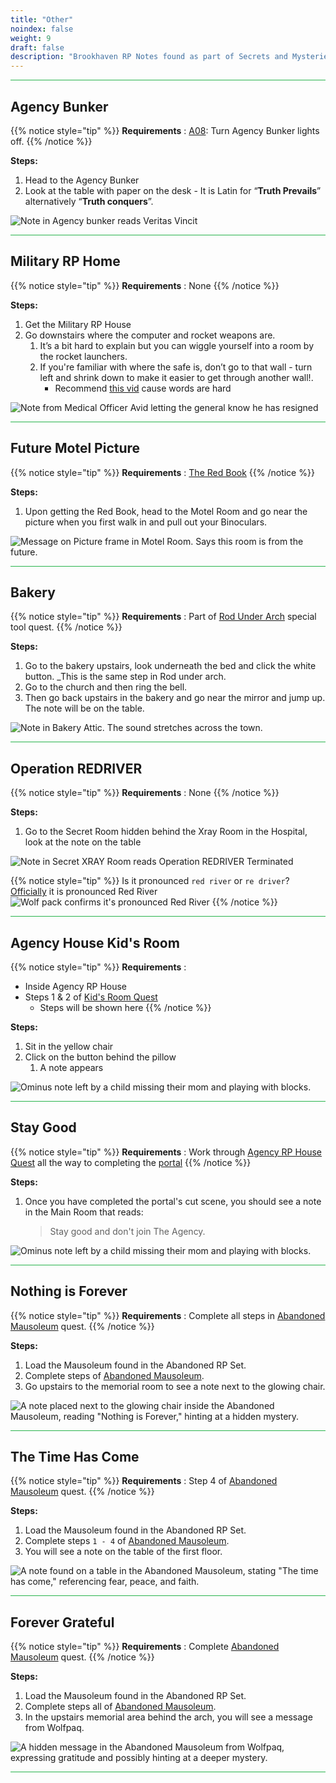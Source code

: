 ```yaml
---
title: "Other"
noindex: false
weight: 9
draft: false
description: "Brookhaven RP Notes found as part of Secrets and Mysteries. These Notes are not signed or only one note from the signer to appear. Picture of note provided."
---
```



<hr style="background-color: #28b44c" size=8>

## Agency Bunker

{{% notice style="tip" %}}
**Requirements** : [A08](/casebook/light_panel/#a08): Turn Agency Bunker lights off.
{{% /notice %}}

**Steps:**

1. Head to the Agency Bunker
2. Look at the table with paper on the desk - It is Latin for “**Truth Prevails**” alternatively “**Truth conquers**”.

![Note in Agency bunker reads Veritas Vincit](/images/bh/other_agency_bunker_note.jpg) 

<hr style="background-color: #28b44c" size=8>

## Military RP Home

{{% notice style="tip" %}}
**Requirements** : None
{{% /notice %}}

**Steps:**

1. Get the Military RP House
2. Go downstairs where the computer and rocket weapons are.
	1. It’s a bit hard to explain but you can wiggle yourself into a room by the rocket launchers.
	2. If you're familiar with where the safe is, don’t go to that wall - turn left and shrink down to make it easier to get through another wall!. 
		- Recommend [this vid](https://www.youtube.com/watch?v=IVYdl_jo6jg&t) cause words are hard

![Note from Medical Officer Avid letting the general know he has resigned](/images/bh/other_military_rp_note.png) 

<hr style="background-color: #28b44c" size=8>

## Future Motel Picture

{{% notice style="tip" %}}
**Requirements** : [The Red Book](/lore/special_tools/the_red_book)
{{% /notice %}}

**Steps:**

1. Upon getting the Red Book, head to the Motel Room and go near the picture when you first walk in and pull out your Binoculars.

![Message on Picture frame in Motel Room. Says this room is from the future.](/images/bh/other_future_hotel_picture_frame_note.jpg) 

<hr style="background-color: #28b44c" size=8>

## Bakery

{{% notice style="tip" %}}
**Requirements** : Part of [Rod Under Arch](/lore/special_tools/rod_under_arch) special tool quest.
{{% /notice %}}

**Steps:**

1. Go to the bakery upstairs, look underneath the bed and click the white button. _This is the same step in Rod under arch. 
2. Go to the church and then ring the bell. 
3. Then go back upstairs in the bakery and go near the mirror and jump up. The note will be on the table. 

![Note in Bakery Attic. The sound stretches across the town.](/images/bh/other_bakery_note.jpg) 

<hr style="background-color: #28b44c" size=8>

## Operation REDRIVER

{{% notice style="tip" %}}
**Requirements** : None
{{% /notice %}}

**Steps:**

1. Go to the Secret Room hidden behind the Xray Room in the Hospital, look at the note on the table

![Note in Secret XRAY Room reads Operation REDRIVER Terminated](/images/bh/operation_red_river_note.jpg) 

{{% notice style="tip" %}}
Is it pronounced `red river` or `re driver`?
[Officially](https://discord.com/channels/482308357248647177/870010373976236052/1105193056317218856) it is pronounced Red River
![Wolf pack confirms it's pronounced Red River](/images/bh/wolf_confirmed_red_river.jpg)
{{% /notice %}}

<hr style="background-color: #28b44c" size=8>

## Agency House Kid's Room

{{% notice style="tip" %}}
**Requirements** : 
- Inside Agency RP House
- Steps 1 & 2 of [Kid's Room Quest](lore/quests/agency_coffin_portal/kids_room/#steps)
	- Steps will be shown here
{{% /notice %}}

**Steps:**

1. Sit in the yellow chair
1. Click on the button behind the pillow
	1. A note appears

![Ominus note left by a child missing their mom and playing with blocks.](/images/agency_coffin_portal_quest/kids_room_note_from_child_croped.png)

<hr style="background-color: #28b44c" size=8>

## Stay Good

{{% notice style="tip" %}}
**Requirements** : Work through [Agency RP House Quest](/lore/quests/agency_coffin_portal/getting_started/) all the way to completing the [portal](/lore/quests/agency_coffin_portal/portal/)
{{% /notice %}}

**Steps:**

1. Once you have completed the portal's cut scene, you should see a note in the Main Room that reads: 
	> Stay good and don't join The Agency.

![Ominus note left by a child missing their mom and playing with blocks.](/images/agency_coffin_portal_quest/agency_dungeon_final_message_stay_good.webp?height=200px)

<hr style="background-color: #28b44c" size=8>

## Nothing is Forever

{{% notice style="tip" %}}
**Requirements** : Complete all steps in [Abandoned Mausoleum](/lore/quests/abandoned_mausoleum/) quest.
{{% /notice %}}

**Steps:**
1. Load the Mausoleum found in the Abandoned RP Set. 
2. Complete steps of [Abandoned Mausoleum](/lore/quests/abandoned_mausoleum/).
3. Go upstairs to the memorial room to see a note next to the glowing chair.

![A note placed next to the glowing chair inside the Abandoned Mausoleum, reading "Nothing is Forever," hinting at a hidden mystery.](/images/abandoned_mausoleum/mausoleum_note_by_glowing_chair.webp?width=200px) 



<hr style="background-color: #28b44c" size=8>

## The Time Has Come

{{% notice style="tip" %}}
**Requirements** : Step 4 of [Abandoned Mausoleum](/lore/quests/abandoned_mausoleum/) quest.
{{% /notice %}}

**Steps:**
1. Load the Mausoleum found in the Abandoned RP Set. 
2. Complete steps `1 - 4` of [Abandoned Mausoleum](/lore/quests/abandoned_mausoleum/).
3. You will see a note on the table of the first floor.

![A note found on a table in the Abandoned Mausoleum, stating "The time has come," referencing fear, peace, and faith.](/images/abandoned_mausoleum/mausoleum_note_on_table.webp?width=200px) 



<hr style="background-color: #28b44c" size=8>

## Forever Grateful

{{% notice style="tip" %}}
**Requirements** : Complete [Abandoned Mausoleum](/lore/quests/abandoned_mausoleum/) quest.
{{% /notice %}}

**Steps:**
1. Load the Mausoleum found in the Abandoned RP Set. 
2. Complete steps all of [Abandoned Mausoleum](/lore/quests/abandoned_mausoleum/).
3. In the upstairs memorial area behind the arch, you will see a message from Wolfpaq.

![A hidden message in the Abandoned Mausoleum from Wolfpaq, expressing gratitude and possibly hinting at a deeper mystery.](/images/abandoned_mausoleum/mausoleum_wolfpaq_note.png?width=600px) 



<hr style="background-color: #28b44c" size=8>